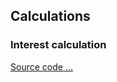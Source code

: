 ## Calculations
### Interest calculation

[Source code ...](../src/main/java/org/blacksmith/finlib/interest)
